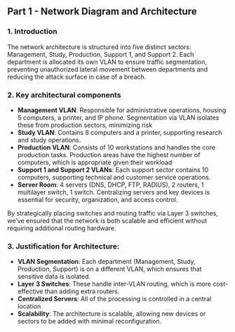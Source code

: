## Part 1 - Network Diagram and Architecture

### 1. Introduction
The network architecture is structured into five distinct sectors: Management, Study, Production, Support 1, and Support 2. Each department is allocated its own VLAN to ensure traffic segmentation, preventing unauthorized lateral movement between departments and reducing the attack surface in case of a breach.

### 2. Key architectural components
- **Management VLAN**: Responsible for administrative operations, housing 5 computers, a printer, and IP phone. Segmentation via VLAN isolates these from production sectors, minimizing risk
- **Study VLAN**: Contains 8 computers and a printer, supporting research and study operations.
- **Production VLAN**: Consists of 10 workstations and handles the core production tasks. Production areas have the highest number of computers, which is appropriate given their workload
- **Support 1 and Support 2 VLANs**: Each support sector contains 10 computers, supporting technical and customer service operations. 
- **Server Room**: 4 servers (DNS, DHCP, FTP, RADIUS), 2 routers, 1 multilayer switch, 1 switch. Centralizing servers and key devices is essential for security, organization, and access control.

By strategically placing switches and routing traffic via Layer 3 switches, we’ve ensured that the network is both scalable and efficient without requiring additional routing hardware.

### 3. Justification for Architecture:
- **VLAN Segmentation**: Each department (Management, Study, Production, Support) is on a different VLAN, which ensures that sensitive data is isolated.
- **Layer 3 Switches**: These handle inter-VLAN routing, which is more cost-effective than adding extra routers.
- **Centralized Servers**: All of the processing is controlled in a central location
- **Scalability**: The architecture is scalable, allowing new devices or sectors to be added with minimal reconfiguration.
